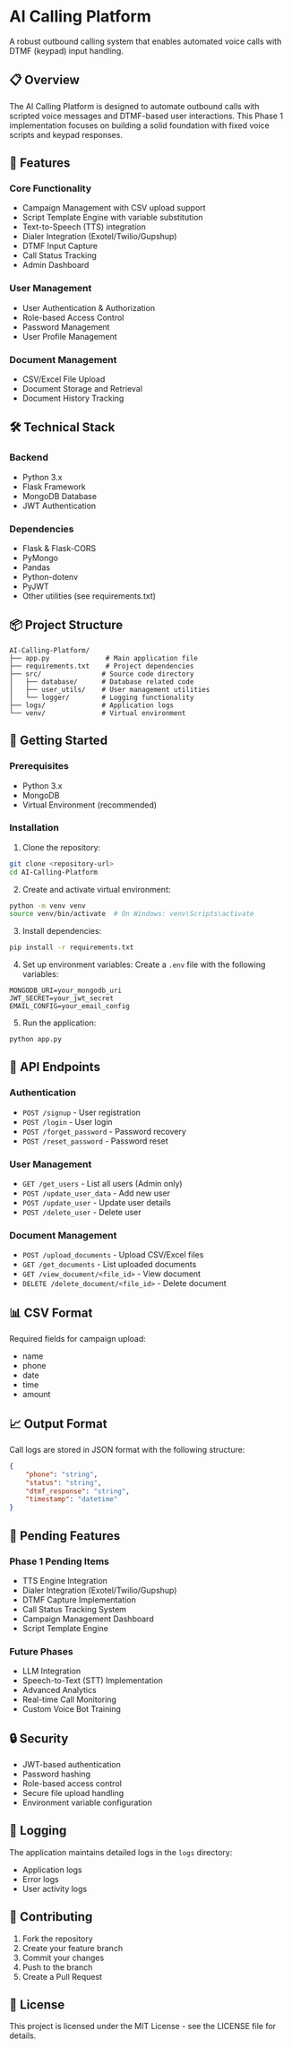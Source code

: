 # AI Calling Platform

A robust outbound calling system that enables automated voice calls with DTMF (keypad) input handling.

## 📋 Overview

The AI Calling Platform is designed to automate outbound calls with scripted voice messages and DTMF-based user interactions. This Phase 1 implementation focuses on building a solid foundation with fixed voice scripts and keypad responses.

## 🚀 Features

### Core Functionality
- Campaign Management with CSV upload support
- Script Template Engine with variable substitution
- Text-to-Speech (TTS) integration
- Dialer Integration (Exotel/Twilio/Gupshup)
- DTMF Input Capture
- Call Status Tracking
- Admin Dashboard

### User Management
- User Authentication & Authorization
- Role-based Access Control
- Password Management
- User Profile Management

### Document Management
- CSV/Excel File Upload
- Document Storage and Retrieval
- Document History Tracking

## 🛠️ Technical Stack

### Backend
- Python 3.x
- Flask Framework
- MongoDB Database
- JWT Authentication

### Dependencies
- Flask & Flask-CORS
- PyMongo
- Pandas
- Python-dotenv
- PyJWT
- Other utilities (see requirements.txt)

## 📦 Project Structure

```
AI-Calling-Platform/
├── app.py              # Main application file
├── requirements.txt    # Project dependencies
├── src/               # Source code directory
│   ├── database/      # Database related code
│   ├── user_utils/    # User management utilities
│   └── logger/        # Logging functionality
├── logs/              # Application logs
└── venv/              # Virtual environment
```

## 🚀 Getting Started

### Prerequisites
- Python 3.x
- MongoDB
- Virtual Environment (recommended)

### Installation

1. Clone the repository:
```bash
git clone <repository-url>
cd AI-Calling-Platform
```

2. Create and activate virtual environment:
```bash
python -m venv venv
source venv/bin/activate  # On Windows: venv\Scripts\activate
```

3. Install dependencies:
```bash
pip install -r requirements.txt
```

4. Set up environment variables:
Create a `.env` file with the following variables:
```
MONGODB_URI=your_mongodb_uri
JWT_SECRET=your_jwt_secret
EMAIL_CONFIG=your_email_config
```

5. Run the application:
```bash
python app.py
```

## 📝 API Endpoints

### Authentication
- `POST /signup` - User registration
- `POST /login` - User login
- `POST /forget_password` - Password recovery
- `POST /reset_password` - Password reset

### User Management
- `GET /get_users` - List all users (Admin only)
- `POST /update_user_data` - Add new user
- `POST /update_user` - Update user details
- `POST /delete_user` - Delete user

### Document Management
- `POST /upload_documents` - Upload CSV/Excel files
- `GET /get_documents` - List uploaded documents
- `GET /view_document/<file_id>` - View document
- `DELETE /delete_document/<file_id>` - Delete document

## 📊 CSV Format

Required fields for campaign upload:
- name
- phone
- date
- time
- amount

## 📈 Output Format

Call logs are stored in JSON format with the following structure:
```json
{
    "phone": "string",
    "status": "string",
    "dtmf_response": "string",
    "timestamp": "datetime"
}
```

## 🚧 Pending Features

### Phase 1 Pending Items
- TTS Engine Integration
- Dialer Integration (Exotel/Twilio/Gupshup)
- DTMF Capture Implementation
- Call Status Tracking System
- Campaign Management Dashboard
- Script Template Engine

### Future Phases
- LLM Integration
- Speech-to-Text (STT) Implementation
- Advanced Analytics
- Real-time Call Monitoring
- Custom Voice Bot Training

## 🔒 Security

- JWT-based authentication
- Password hashing
- Role-based access control
- Secure file upload handling
- Environment variable configuration

## 📝 Logging

The application maintains detailed logs in the `logs` directory:
- Application logs
- Error logs
- User activity logs

## 🤝 Contributing

1. Fork the repository
2. Create your feature branch
3. Commit your changes
4. Push to the branch
5. Create a Pull Request

## 📄 License

This project is licensed under the MIT License - see the LICENSE file for details.
